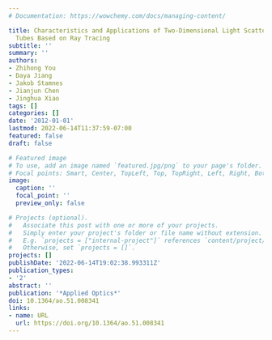 ```yaml
---
# Documentation: https://wowchemy.com/docs/managing-content/

title: Characteristics and Applications of Two-Dimensional Light Scattering By Cylindrical
  Tubes Based on Ray Tracing
subtitle: ''
summary: ''
authors:
- Zhihong You
- Daya Jiang
- Jakob Stamnes
- Jianjun Chen
- Jinghua Xiao
tags: []
categories: []
date: '2012-01-01'
lastmod: 2022-06-14T11:37:59-07:00
featured: false
draft: false

# Featured image
# To use, add an image named `featured.jpg/png` to your page's folder.
# Focal points: Smart, Center, TopLeft, Top, TopRight, Left, Right, BottomLeft, Bottom, BottomRight.
image:
  caption: ''
  focal_point: ''
  preview_only: false

# Projects (optional).
#   Associate this post with one or more of your projects.
#   Simply enter your project's folder or file name without extension.
#   E.g. `projects = ["internal-project"]` references `content/project/deep-learning/index.md`.
#   Otherwise, set `projects = []`.
projects: []
publishDate: '2022-06-14T19:02:38.993311Z'
publication_types:
- '2'
abstract: ''
publication: '*Applied Optics*'
doi: 10.1364/ao.51.008341
links:
- name: URL
  url: https://doi.org/10.1364/ao.51.008341
---
```

